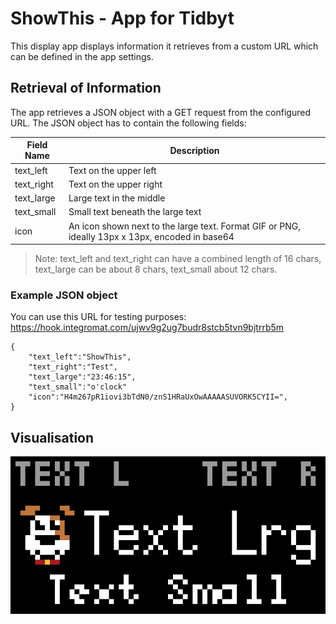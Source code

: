 # ShowThis - App for Tidbyt
This display app displays information it retrieves from a custom URL which can be defined in the app settings.

## Retrieval of Information
The app retrieves a JSON object with a GET request from the configured URL. The JSON object has to contain the following fields:

|Field Name     |Description                    
|---------------|---------------------------------
|text_left      |Text on the upper left         
|text_right     |Text on the upper right         
|text_large     |Large text in the middle
|text_small     |Small text beneath the large text
|icon           |An icon shown next to the large text. Format GIF or PNG, ideally 13px x 13px, encoded in base64

> Note: text_left and text_right can have a combined length of 16 chars, text_large can be about 8 chars, text_small about 12 chars.

### Example JSON object

You can use this URL for testing purposes: https://hook.integromat.com/ujwv9g2ug7budr8stcb5tvn9bjtrrb5m 

```starlark
{
    "text_left":"ShowThis",
    "text_right":"Test",
    "text_large":"23:46:15",
    "text_small":"o'clock"
    "icon":"H4m267pR1iovi3bTdN0/znS1HRaUxOwAAAAASUVORK5CYII=",
}
```

## Visualisation

![Example of ShowThis app](showthis-example.gif)

